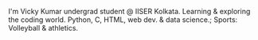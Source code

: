 I'm Vicky Kumar undergrad student @ IISER Kolkata.
Learning & exploring the coding world. Python, C, HTML, web dev. & data science.;
Sports: Volleyball & athletics.
